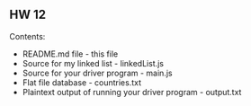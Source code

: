 HW 12
----------------
Contents:

* README.md file - this file
* Source for my linked list - linkedList.js
* Source for your driver program - main.js
* Flat file database - countries.txt
* Plaintext output of running your driver program - output.txt